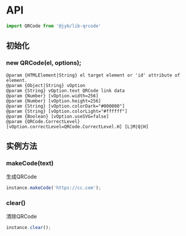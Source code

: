 # API

```javascript
import QRCode from '@jyb/lib-qrcode'
```

## 初始化

### new QRCode(el, options);

```jsdoc
@param {HTMLElement|String} el target element or 'id' attribute of element.
@param {Object|String} vOption
@param {String} vOption.text QRCode link data
@param {Number} [vOption.width=256]
@param {Number} [vOption.height=256]
@param {String} [vOption.colorDark="#000000"]
@param {String} [vOption.colorLight="#ffffff"]
@param {Boolean} [vOption.useSVG=false]
@param {QRCode.CorrectLevel} [vOption.correctLevel=QRCode.CorrectLevel.H] [L|M|Q|H]
```

## 实例方法

### makeCode(text)

生成QRCode

```javascript
instance.makeCode('https://cc.com');
```

### clear()

清除QRCode

```javascript
instance.clear();
```
